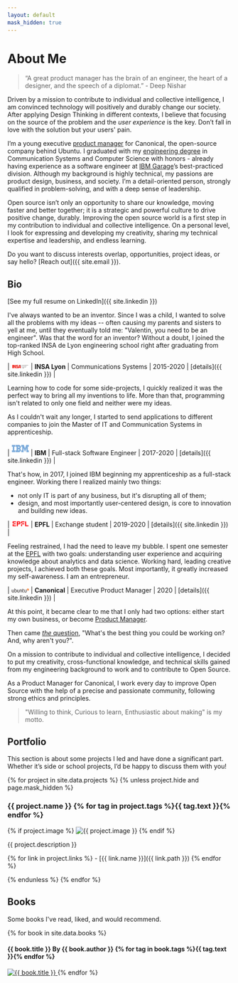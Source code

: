 ```yaml
---
layout: default
mask_hidden: true
---
```


# About Me

> “A great product manager has the brain of an engineer, the heart of a designer, and the speech of a diplomat.” - Deep Nishar

Driven by a mission to contribute to individual and collective intelligence, I am convinced technology will positively and durably change our society. After applying Design Thinking in different contexts, I believe that focusing on the source of the problem and the *user experience* is the key. Don’t fall in love with the solution but your users' pain.

I’m a young executive [product manager](https://www.quora.com/Why-do-engineers-become-product-managers/answer/Fareed-Mosavat?ch=3&share=5287df25&srid=3XLCB) for Canonical, the open-source company behind Ubuntu. I graduated with my [engineering degree](https://www.insa-lyon.fr/fr/formation/telecommunications-services-usages) in Communication Systems and Computer Science with honors - already having experience as a software engineer at [IBM Garage](https://www.ibm.com/cloud/architecture/careers)’s best-practiced division. Although my background is highly technical, my passions are product design, business, and society. I’m a detail-oriented person, strongly qualified in problem-solving, and with a deep sense of leadership.

Open source isn’t only an opportunity to share our knowledge, moving faster and better together; it is a strategic and powerful culture to drive positive change, durably. Improving the open source world is a first step in my contribution to individual and collective intelligence. On a personal level, I look for expressing and developing my creativity, sharing my technical expertise and leadership, and endless learning.

Do you want to discuss interests overlap, opportunities, project ideas, or say hello? [Reach out]({{ site.email }}).

## Bio
[See my full resume on LinkedIn]({{ site.linkedin }})

I've always wanted to be an inventor. Since I was a child, I wanted to solve all the problems with my ideas -- often causing my parents and sisters to yell at me, until they eventually told me: "Valentin, you need to be an engineer". Was that the word for an inventor? Without a doubt, I joined the top-ranked INSA de Lyon engineering school right after graduating from High School.

| <img src="/assets/img/logo-insa.png" alt="INSA Lyon" width="40"/> | **INSA Lyon** | Communications Systems | 2015-2020 | [details]({{ site.linkedin }}) |

Learning how to code for some side-projects, I quickly realized it was the perfect way to bring all my inventions to life. More than that, programming isn't related to only one field and neither were my ideas.

As I couldn't wait any longer, I started to send applications to different companies to join the Master of IT and Communication Systems in apprenticeship.

| <img src="/assets/img/logo-ibm.png" alt="IBM" width="40"/> | **IBM** | Full-stack Software Engineer | 2017-2020 | [details]({{ site.linkedin }}) |

That's how, in 2017, I joined IBM beginning my apprenticeship as a full-stack engineer.
Working there I realized mainly two things:
- not only IT is part of any business, but it's disrupting all of them;
- design, and most importantly user-centered design, is core to innovation and building new ideas.

| <img src="/assets/img/logo-epfl.png" alt="EPFL" width="40"/> | **EPFL** | Exchange student | 2019-2020 | [details]({{ site.linkedin }}) |

Feeling restrained, I had the need to leave my bubble. I spent one semester at the [EPFL](https://www.epfl.ch/schools/ic/communication-systems-msc/) with two goals: understanding user experience and acquiring knowledge about analytics and data science. Working hard, leading creative projects, I achieved both these goals. Most importantly, it greatly increased my self-awareness. I am an entrepreneur.

| <img src="/assets/img/logo-ubuntu.png" alt="Canonical" width="40"/> | **Canonical** | Executive Product Manager | 2020 | [details]({{ site.linkedin }}) |

At this point, it became clear to me that I only had two options: either start my own business, or become [Product Manager](https://productcoalition.com/you-are-not-the-ceo-9f665d0e4a46).

Then came [*the* question](http://paulgraham.com/procrastination.html), "What's the best thing you could be working on? And, why aren't you?". 

On a mission to contribute to individual and collective intelligence, I decided to put my creativity, cross-functional knowledge, and technical skills gained from my engineering background to work and to contribute to Open Source.

As a Product Manager for Canonical, I work every day to improve Open Source with the help of a precise and passionate community, following strong ethics and principles.

> "Willing to think, Curious to learn, Enthusiastic about making" is my motto.

<!--
Minified version:
I've always wanted to be an inventor. Since I was a child, I wanted to solve all the problems with my ideas. Without any doubt, I joined the top-ranked INSA de Lyon engineering school right after graduating from High School.
Learning how to code for some side-projects, I quickly realized it was the perfect way to bring all my inventions to life. More than that, programming isn't related to only one field and neither were my ideas.
Willing to learn from the real world as soon as possible, I joined IBM in 2017 for a 3-year apprenticeship as a Full-Stack Software Engineer -- currently working in the IBM Garage for Cloud division.
After spending a semester at the EPFL studying user experience and data science, I came back with a new mindset: entrepreneur is the right word for inventor!
I'm determined about my next move: If you're looking for a Product Manager who's passionate, curious and motivated to learn; not only a thinker but a maker... let's chat and see how we are going to improve our world together!
-->

## Portfolio

This section is about some projects I led and have done a significant part.
Whether it’s side or school projects, I’d be happy to discuss them with you!

<!-- First one is the most recent active one.
Some of them link to a more detailed README, some are just a title and a short description... There's no ground rule! -->

{% for project in site.data.projects %}
{% unless project.hide and page.mask_hidden %}
### {{ project.name }} {% for tag in project.tags %}<span class="tag {{ tag.class }}">{{ tag.text }}</span>{% endfor %}

{% if project.image %}
![{{ project.image }}](/assets/img/projects/{{project.image}})
{% endif %}

{{ project.description }}

{% for link in project.links %} - [{{ link.name }}]({{ link.path }})
{% endfor %}

{% endunless %}
{% endfor %}


<!-- ## Ideas
Some project ideas I had but I haven't done (yet). 

Work in progress... Coming soon! -->

## Books
Some books I've read, liked, and would recommend.

{% for book in site.data.books %}
#### {{ book.title }} <span class="author">By {{ book.author }}</span>  {% for tag in book.tags %}<span class="tag {{ tag.class }}">{{ tag.text }}</span>{% endfor %}

<a href="{{ book.link }}" target="_blank">
<img class="book" src="/assets/img/books/{{ book.image }}" alt="{{ book.title }}" />
</a>
{% endfor %}
